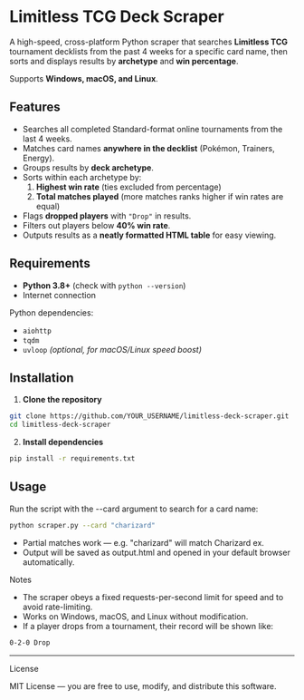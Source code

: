 # Limitless TCG Deck Scraper

A high-speed, cross-platform Python scraper that searches **Limitless TCG** tournament decklists from the past 4 weeks for a specific card name, then sorts and displays results by **archetype** and **win percentage**.

Supports **Windows, macOS, and Linux**.

## Features
- Searches all completed Standard-format online tournaments from the last 4 weeks.
- Matches card names **anywhere in the decklist** (Pokémon, Trainers, Energy).
- Groups results by **deck archetype**.
- Sorts within each archetype by:
  1. **Highest win rate** (ties excluded from percentage)
  2. **Total matches played** (more matches ranks higher if win rates are equal)
- Flags **dropped players** with `"Drop"` in results.
- Filters out players below **40% win rate**.
- Outputs results as a **neatly formatted HTML table** for easy viewing.

## Requirements
- **Python 3.8+** (check with `python --version`)
- Internet connection

Python dependencies:
- `aiohttp`
- `tqdm`
- `uvloop` *(optional, for macOS/Linux speed boost)*

## Installation

1. **Clone the repository**
```bash
git clone https://github.com/YOUR_USERNAME/limitless-deck-scraper.git
cd limitless-deck-scraper
```

2.	**Install dependencies**
```bash
pip install -r requirements.txt
```

## Usage

Run the script with the --card argument to search for a card name:
```bash
python scraper.py --card "charizard"
```
- Partial matches work — e.g. "charizard" will match Charizard ex.
- Output will be saved as output.html and opened in your default browser automatically.

Notes
- The scraper obeys a fixed requests-per-second limit for speed and to avoid rate-limiting.
- Works on Windows, macOS, and Linux without modification.
- If a player drops from a tournament, their record will be shown like:

```bash
0-2-0 Drop
```
---

License

MIT License — you are free to use, modify, and distribute this software.
